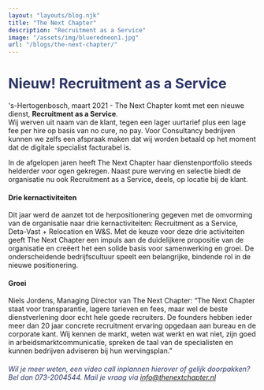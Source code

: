 ```yaml
---
layout: "layouts/blog.njk"
title: "The Next Chapter"
description: "Recruitment as a Service"
image: "/assets/img/blueredneon1.jpg"
url: "/blogs/the-next-chapter/"
---
```


# <span style="color:#2d3666;">Nieuw! Recruitment as a Service

's-Hertogenbosch, maart 2021 - The Next Chapter komt met een nieuwe dienst, __Recruitment as a Service__.   
Wij werven uit naam van de klant, tegen een lager uurtarief plus een lage fee per hire op basis van no cure, no pay. Voor Consultancy bedrijven kunnen we zelfs een afspraak maken dat wij worden betaald op het moment dat de digitale specialist facturabel is.

In de afgelopen jaren heeft The Next Chapter haar dienstenportfolio steeds helderder voor ogen gekregen. Naast pure werving en selectie biedt de organisatie nu ook Recruitment as a Service, deels, op locatie bij de klant.

#### Drie kernactiviteiten

Dit jaar werd de aanzet tot de herpositionering gegeven met de omvorming van de organisatie naar drie kernactiviteiten: Recruitment as a Service, Deta-Vast + Relocation en W&S. Met de keuze voor deze drie activiteiten geeft The Next Chapter een impuls aan de duidelijkere propositie van de organisatie en creëert het een solide basis voor samenwerking en groei. De onderscheidende bedrijfscultuur speelt een belangrijke, bindende rol in de nieuwe positionering. 

#### Groei

Niels Jordens, Managing Director van The Next Chapter: “The Next Chapter staat voor transparantie, lagere tarieven en fees, maar wel de beste dienstverlening door echt hele goede recruiters. De founders hebben ieder meer dan 20 jaar concrete recruitment ervaring opgedaan aan bureau en de corporate kant. Wij kennen de markt, weten wat werkt en wat niet, zijn goed in arbeidsmarktcommunicatie, spreken de taal van de specialisten en kunnen bedrijven adviseren bij hun wervingsplan.” 

###### <span style="color: #2d3666"> Wil je meer weten, een video call inplannen hierover of gelijk doorpakken? Bel dan 073-2004544. Mail je vraag via <a href="mailto:info@digitaltribes.nl">info@thenextchapter.nl</a></span>

